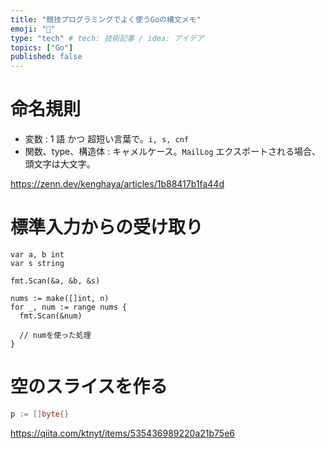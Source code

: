 ```yaml
---
title: "競技プログラミングでよく使うGoの構文メモ"
emoji: "🙆"
type: "tech" # tech: 技術記事 / idea: アイデア
topics: ["Go"]
published: false
---
```


# 命名規則

- 変数 : 1 語 かつ 超短い言葉で。`i, s, cnf`
- 関数、type、構造体 : キャメルケース。`MailLog` エクスポートされる場合、頭文字は大文字。

https://zenn.dev/kenghaya/articles/1b88417b1fa44d

# 標準入力からの受け取り

```go:個数が固定で決まっている場合
var a, b int
var s string

fmt.Scan(&a, &b, &s)
```

```go:n個の入力を受け取る場合
nums := make([]int, n)
for _, num := range nums {
  fmt.Scan(&num)

  // numを使った処理
}
```

# 空のスライスを作る

```go
p := []byte{}
```

https://qiita.com/ktnyt/items/535436989220a21b75e6
